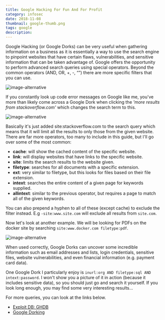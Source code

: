 ```yaml
---
title: Google Hacking For Fun And For Profit
category: infosec
date: 2018-11-08
thumbnail: google-thumb.png
tags: google
description:
---
```


Google Hacking (or Google Dorks) can be very useful when gathering information on a business as it is essentially a way to use the search engine to pinpoint websites that have certain flaws, vulnerabilities, and sensitive information that can be taken advantage of. Google offers the opportunity to perform advanced search queries using special operators. Beyond the common operators (AND, OR, +, -, “”) there are more specific filters that you can use.

![image-alternative](https://beanpuppy.sirv.com/blog/img/google-search.png)

If you constantly look up code error messages on Google like me, you've more than likely come across a Google Dork when clicking the *'more results from stackoverflow.com'* which changes the search term to this.

![image-alternative](https://beanpuppy.sirv.com/blog/img/google-dork-search.png)

Basically it's just added site:stackoverflow.com to the search query which means that it will limit all the results to only those from the given website. There are far more operators, too many to include in this guide, but I'll go over some of the most common:

* **cache**: will show the cached content of the specific website.
* **link**: will display websites that have links to the specific website.
* **site**: limits the search results to the website given.
* **filetype**: searches for all documents with a specific extension.
* **ext**: very similar to filetype, but this looks for files based on their file extension.
* **intext**: searches the entire content of a given page for keywords supplied.
* **allintext**: similar to the previous operator, but requires a page to match all of the given keywords.

You can also prepend a hyphen to all of these (except cache) to exclude the filter instead. E.g `-site:www.site.com` will exclude all results from `site.com`.

Now let's look at another example. We will be looking for PDFs on the docker site by searching `site:www.docker.com filetype:pdf`.

![image-alternative](https://beanpuppy.sirv.com/blog/img/google-docker.png)

When used correctly, Google Dorks can uncover some incredible information such as email addresses and lists, login credentials, sensitive files, website vulnerabilities, and even financial information (e.g. payment card data).

One Google Dork I particularly enjoy is `inurl:org AND filetype:sql AND intext:password`. I won't show you a picture of it in action (because it includes sensitive data), so you should just go and search it yourself. If you look long enough, you may find some very interesting results...

For more queries, you can look at the links below.

* [Exploit DB: GHDB](https://www.exploit-db.com/google-hacking-database/)
* [Google Dorking](http://www.google-dorking.com/)

